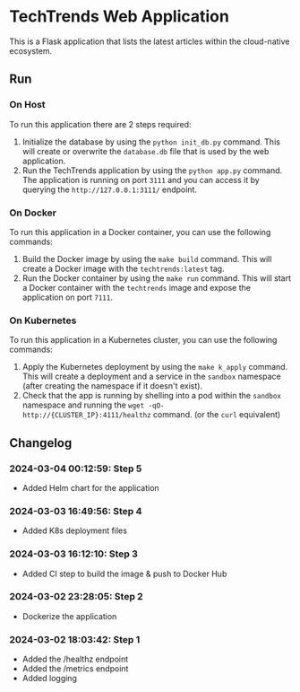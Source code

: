 # TechTrends Web Application

This is a Flask application that lists the latest articles within the cloud-native ecosystem.

## Run 

### On Host

To run this application there are 2 steps required:

1. Initialize the database by using the `python init_db.py` command. This will create or overwrite the `database.db` file that is used by the web application.
1.  Run the TechTrends application by using the `python app.py` command. The application is running on port `3111` and you can access it by querying the `http://127.0.0.1:3111/` endpoint.

### On Docker

To run this application in a Docker container, you can use the following commands:

1. Build the Docker image by using the `make build` command. This will create a Docker image with the `techtrends:latest` tag.
1. Run the Docker container by using the `make run` command. This will start a Docker container with the `techtrends` image and expose the application on port `7111`.

### On Kubernetes

To run this application in a Kubernetes cluster, you can use the following commands:

1. Apply the Kubernetes deployment by using the `make k_apply` command. This will create a deployment and a service in the `sandbox` namespace (after creating the namespace if it doesn't exist).
2. Check that the app is running by shelling into a pod within the `sandbox` namespace and running the `wget -qO- http://{CLUSTER_IP}:4111/healthz` command. (or the `curl` equivalent)

## Changelog

### 2024-03-04 00:12:59: Step 5

- Added Helm chart for the application

### 2024-03-03 16:49:56: Step 4

- Added K8s deployment files

### 2024-03-03 16:12:10: Step 3

- Added CI step to build the image & push to Docker Hub

### 2024-03-02 23:28:05: Step 2

- Dockerize the application

### 2024-03-02 18:03:42: Step 1

- Added the /healthz endpoint
- Added the /metrics endpoint
- Added logging
